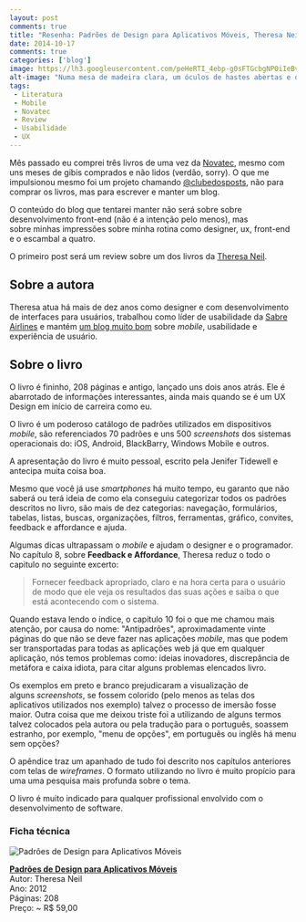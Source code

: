 ```yaml
---
layout: post
comments: true
title: "Resenha: Padrões de Design para Aplicativos Móveis, Theresa Neil"
date: 2014-10-17
comments: true
categories: ['blog']
image: https://lh3.googleusercontent.com/peHeRTI_4ebp-g0sFTGcbgNP0iIeBvijZ-olSt1RQe9Z2-nRYbl7xWuYHWZjV7PVcz3UQGABApBl_jUovS9LNnnsLCgkjH6HhFH6W1XgGh4yuZaEziom6j5hbYVMotaInJA7OoOcGEEJ6w5f3somJgPgBYpTTconCfSOtiALAHXjcTM4jPBORi5gUoq8C2zmu7pqsiuxaj-FgFyoMc35V_o7ijS3kXhsVb09wJbXVhKMh6KZYVYlHqPvVL6i_mjSlBI4qzgCfO45ZkBXR9OV53q6bmapnTFFYi8Hs9klJEU5GyQmpZvDJSML1y8vAhwCQ_Jmem4HHQloDPorDqqRIuti_jMNoIHJ2J8pTof4rfR0C2Pm_cB9MrqVPHY-y0fOeMf968f5LTIlpTp8X9v-ruD0C8dVObycf0H-KSr7thFiWhYAvXY8JHLcWSdthLYWUmqlpT7uSkAHcN5OpJGoYO9uYMrfWmDQZ1YtXvplK_E6DwGZ7b9cqioXYA25Ar6BvLAZ72W8sF_MbjO3V4MVUH15jH7hWeKaDkTYzwtPMz_GSKIUBnJsFWe65O36XA=w1278-h939
alt-image: "Numa mesa de madeira clara, um óculos de hastes abertas e de cabeça para baixo, com a armação na cor preta está do lado esquerdo. Ao  centro meio, o livro resenhado neste texto e ao lado direito um vazo com plantas de tamanho pequino. As folhas verde e pequenas e o vaso é feito com restos de troncos."
tags: 
 - Literatura
 - Mobile
 - Novatec
 - Review
 - Usabilidade
 - UX
---
```


Mês passado eu comprei três livros de uma vez da [Novatec], mesmo com uns meses de gibis comprados e não lidos (verdão, sorry). O que me impulsionou mesmo foi um projeto chamando [@clubedosposts], não para comprar os livros, mas para escrever e manter um blog.

O conteúdo do blog que tentarei manter não será sobre sobre desenvolvimento front-end (não é a intenção pelo menos), mas sobre minhas impressões sobre minha rotina como designer, ux, front-end e o escambal a quatro.

O primeiro post será um review sobre um dos livros da [Theresa Neil].

## Sobre a autora

Theresa atua há mais de dez anos como designer e com desenvolvimento de interfaces para usuários, trabalhou como líder de usabilidade da [Sabre Airlines] e mantém [um blog muito bom] sobre _mobile_, usabilidade e experiência de usuário.

## Sobre o livro

O livro é fininho, 208 páginas e antigo, lançado uns dois anos atrás. Ele é abarrotado de informações interessantes, ainda mais quando se é um UX Design em início de carreira como eu.

O livro é um poderoso catálogo de padrões utilizados em dispositivos _mobile_, são referenciados 70 padrões e uns 500 _screenshots_ dos sistemas operacionais do: iOS, Android, BlackBarry, Windows Mobile e outros.

A apresentação do livro é muito pessoal, escrito pela Jenifer Tidewell e antecipa muita coisa boa.

Mesmo que você já use _smartphones_ há muito tempo, eu garanto que não saberá ou terá ideia de como ela conseguiu categorizar todos os padrões descritos no livro, são mais de dez categorias: navegação, formulários, tabelas, listas, buscas, organizações, filtros, ferramentas, gráfico, convites, feedback e affordance e ajuda.

Algumas dicas ultrapassam o _mobile_ e ajudam o designer e o programador. No capítulo 8, sobre **Feedback e Affordance**, Theresa reduz o todo o capitulo no seguinte excerto:

> Fornecer feedback apropriado, claro e na hora certa para o usuário de modo que ele veja os resultados das suas ações e saiba o que está acontecendo com o sistema.

Quando estava lendo o índice, o capítulo 10 foi o que me chamou mais atenção, por causa do nome: "Antipadrões", aproximadamente vinte páginas do que não se deve fazer nas aplicações _mobile_, mas que podem ser transportadas para todas as aplicações web já que em qualquer aplicação, nós temos problemas como: ideias inovadores, discrepância de metáfora e caixa idiota, para citar alguns problemas elencados livro.

Os exemplos em preto e branco prejudicaram a visualização de alguns _screenshots_, se fossem colorido (pelo menos as telas dos aplicativos utilizados nos exemplo) talvez o processo de imersão fosse maior. Outra coisa que me deixou triste foi a utilizando de alguns termos talvez colocados pela autora ou pela tradução para o português, soassem estranho, por exemplo, "menu de opções", em português ou inglês há menu sem opções?

O apêndice traz um apanhado de tudo foi descrito nos capítulos anteriores com telas de _wireframes_. O formato utilizando no livro é muito propício para uma uma pesquisa mais profunda sobre o tema.

O livro é muito indicado para qualquer profissional envolvido com o desenvolvimento de software.

### Ficha técnica

![Padrões de Design para Aplicativos Móveis](https://i.imgur.com/OxBwuhw.jpg)

**[Padrões de Design para Aplicativos Móveis]**<br />
Autor: Theresa Neil<br />
Ano: 2012<br />
Páginas: 208<br />
Preço: ~ R$ 59,00

[Novatec]: http://www.novatec.com.br/ "Site da editora Novatec [o link irá abrir uma nova aba"
[@clubedosposts]: https://twitter.com/ClubeDosPosts "Twitter do Clube dos Posts [o link irá abrir uma nova aba]"
[Theresa Neil]: https://twitter.com/theresaneil "Twitter da Theresa [o link irá abrir uma nova aba]"
[Sabre Airlines]: https://www.sabre.com/insights/category/airlines/ "Sabre Airlines [o link irá abrir uma nova aba]"

[um blog muito bom]: http://theresaneil.wordpress.com/ "blog da Theresa Neil [o link irá abrir uma nova aba]"
[Padrões de Design para Aplicativos Móveis]: https://novatec.com.br/livros/padroes-de-design-para-aplicativos-moveis/ "Padrões de Design para Aplicativos Móveis [o link irá abrir uma nova aba"
